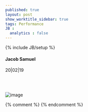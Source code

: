 ```yaml
---
published: true
layout: post
show_worktitle_sidebar: true
tags: Performance
JB :
  analytics : false
---
```


{% include JB/setup %}




<p>
<h4>Jacob Samuel</h4>
20|02|19<br />


<br /><br />
</p><p>
<img src="{{ site.url }}/images/jacob_samuel_small.jpg" alt="image">
</p>



{% comment %}
{% endcomment %}
